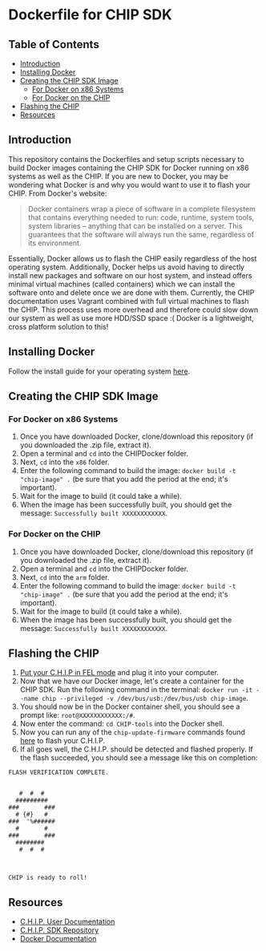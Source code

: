 # Dockerfile for CHIP SDK

## Table of Contents
- [Introduction](#introduction)
- [Installing Docker](#installing-docker)
- [Creating the CHIP SDK Image](#creating-the-chip-sdk-image)
    - [For Docker on x86 Systems](#for-docker-on-x86-systems)
    - [For Docker on the CHIP](#for-docker-on-the-chip)
- [Flashing the CHIP](#flashing-the-chip)
- [Resources](#resources)

## Introduction
This repository contains the Dockerfiles and setup scripts necessary to build Docker images containing the CHIP SDK for Docker running on x86 systems as well as the CHIP. If you are new to Docker, you may be wondering what Docker is and why you would want to use it to flash your CHIP. From Docker's website:
> Docker containers wrap a piece of software in a complete filesystem that contains everything needed to run: code, runtime, system tools, system libraries – anything that can be installed on a server. This guarantees that the software will always run the same, regardless of its environment.

Essentially, Docker allows us to flash the CHIP easily regardless of the host operating system. Additionally, Docker helps us avoid having to directly install new packages and software on our host system, and instead offers minimal virtual machines (called containers) which we can install the software onto and delete once we are done with them. Currently, the CHIP documentation uses Vagrant combined with full virtual machines to flash the CHIP. This process uses more overhead and therefore could slow down our system as well as use more HDD/SSD space :( Docker is a lightweight, cross platform solution to this!

## Installing Docker
Follow the install guide for your operating system [here](https://www.docker.com/products/overview#/install_the_platform).

## Creating the CHIP SDK Image

### For Docker on x86 Systems
1. Once you have downloaded Docker, clone/download this repository (if you downloaded the .zip file, extract it).
2. Open a terminal and `cd` into the CHIPDocker folder.
3. Next, `cd` into the `x86` folder.
4. Enter the following command to build the image: `docker build -t "chip-image" .` (be sure that you add the period at the end; it's important).
5. Wait for the image to build (it could take a while).
6. When the image has been successfully built, you should get the message: `Successfully built XXXXXXXXXXXX`.

### For Docker on the CHIP
1. Once you have downloaded Docker, clone/download this repository (if you downloaded the .zip file, extract it).
2. Open a terminal and `cd` into the CHIPDocker folder.
3. Next, `cd` into the `arm` folder.
4. Enter the following command to build the image: `docker build -t "chip-image" .` (be sure that you add the period at the end; it's important).
5. Wait for the image to build (it could take a while).
6. When the image has been successfully built, you should get the message: `Successfully built XXXXXXXXXXXX`.

## Flashing the CHIP
1. [Put your C.H.I.P in FEL mode](http://docs.getchip.com/chip.html#instructions) and plug it into your computer.
2. Now that we have our Docker image, let's create a container for the CHIP SDK. Run the following command in the terminal: `docker run -it --name chip --privileged -v /dev/bus/usb:/dev/bus/usb chip-image`.
3. You should now be in the Docker container shell, you should see a prompt like: `root@XXXXXXXXXXXX:/#`.
4. Now enter the command: `cd CHIP-tools` into the Docker shell.
5. Now you can run any of the `chip-update-firmware` commands found [here](https://github.com/NextThingCo/CHIP-SDK) to flash your C.H.I.P.
6. If all goes well, the C.H.I.P. should be detected and flashed properly. If the flash succeeded, you should see a message like this on completion:

```
FLASH VERIFICATION COMPLETE.


   #  #  #
  #########
###       ###
  # {#}   #
###  '%######
  #       #
###       ###
  ########
   #  #  #



CHIP is ready to roll!
```

## Resources
- [C.H.I.P. User Documentation](http://docs.getchip.com/chip.html)
- [C.H.I.P. SDK Repository](https://github.com/NextThingCo/CHIP-SDK#help-section)
- [Docker Documentation](https://docs.docker.com/)
